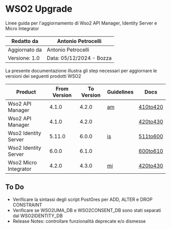 # WSO2 Upgrade
 Linee guida per l'aggiornamento di Wso2 API Manager, Identity Server e Micro Integrator

|Redatto da    |Antonio Petrocelli                   |
|--------------|-------------------------------------|
|Aggiornato da |Antonio Petrocelli                   |
|Versione: 1.0 |Data: 05/12/2024 - Bozza             |

La presente documentazione illustra gli step necessari per aggiornare le versioni dei seguenti prodotti WSO2

|Product                |From Version   |To Version |Guidelines |Docs                      |
|-----------------------|---------------|-----------|-----------|--------------------------|
|Wso2 API Manager       |4.1.0          |4.2.0      |[am](/am/README.md) |[410to420](/am/410to420/) |
|Wso2 API Manager       |4.1.0          |4.2.0      |           |[420to430](/am/420to430/) |
|Wso2 Identity Server   |5.11.0         |6.0.0      |[is](/is/README.md) |[511to600](/is/511to600/) |
|Wso2 Identity Server   |6.0.0          |6.1.0      |           |[600to610](/is/600to610/) |
|Wso2 Micro Integrator  |4.2.0          |4.3.0      |[mi](/mi/README.md) |[420to430](/mi/420to430/) |

## To Do
* Verificare la sintassi degli script PostGres per ADD, ALTER e DROP CONSTRAINT
* Verificare se WSO2UMA_DB e WSO2CONSENT_DB sono stati separati dal WSO2IDENTITY_DB
* Release Notes: controllare funzionalità deprecate e/o dismesse
